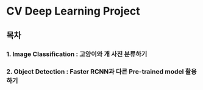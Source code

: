 # CV Deep Learning Project
## 목차
### 1. Image Classification : 고양이와 개 사진 분류하기
### 2. Object Detection : Faster RCNN과 다른 Pre-trained model 활용하기
